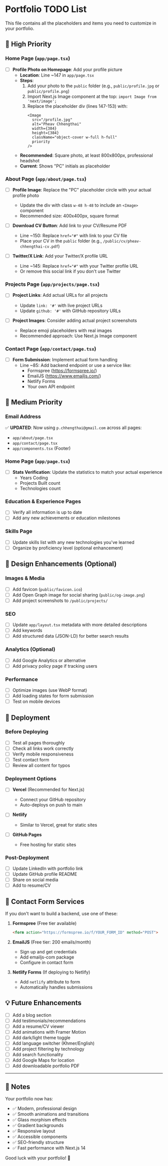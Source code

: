 # Portfolio TODO List

This file contains all the placeholders and items you need to customize in your portfolio.

## 🎯 High Priority

### Home Page (`app/page.tsx`)
- [ ] **Profile Photo on Homepage**: Add your profile picture
  - **Location**: Line ~147 in `app/page.tsx`
  - **Steps**:
    1. Add your photo to the `public` folder (e.g., `public/profile.jpg` or `public/profile.png`)
    2. Import Next.js Image component at the top: `import Image from 'next/image';`
    3. Replace the placeholder div (lines 147-153) with:
       ```tsx
       <Image 
         src="/profile.jpg" 
         alt="Pheav Chhengthai" 
         width={384} 
         height={384} 
         className="object-cover w-full h-full"
         priority
       />
       ```
  - **Recommended**: Square photo, at least 800x800px, professional headshot
  - **Current**: Shows "PC" initials as placeholder

### About Page (`app/about/page.tsx`)
- [ ] **Profile Image**: Replace the "PC" placeholder circle with your actual profile photo
  - Update the div with class `w-48 h-48` to include an `<Image>` component
  - Recommended size: 400x400px, square format
  
- [ ] **Download CV Button**: Add link to your CV/Resume PDF
  - Line ~150: Replace `href="#"` with link to your CV file
  - Place your CV in the `public` folder (e.g., `/public/cv/pheav-chhengthai-cv.pdf`)

- [ ] **Twitter/X Link**: Add your Twitter/X profile URL
  - Line ~145: Replace `href="#"` with your Twitter profile URL
  - Or remove this social link if you don't use Twitter

### Projects Page (`app/projects/page.tsx`)
- [ ] **Project Links**: Add actual URLs for all projects
  - Update `link: '#'` with live project URLs
  - Update `github: '#'` with GitHub repository URLs
  
- [ ] **Project Images**: Consider adding actual project screenshots
  - Replace emoji placeholders with real images
  - Recommended approach: Use Next.js Image component

### Contact Page (`app/contact/page.tsx`)
- [ ] **Form Submission**: Implement actual form handling
  - Line ~85: Add backend endpoint or use a service like:
    - Formspree (https://formspree.io/)
    - EmailJS (https://www.emailjs.com/)
    - Netlify Forms
    - Your own API endpoint

## 📝 Medium Priority

### Email Address
✅ **UPDATED**: Now using `p.chhengthai@gmail.com` across all pages:
  - `app/about/page.tsx`
  - `app/contact/page.tsx`
  - `app/components.tsx` (Footer)

### Home Page (`app/page.tsx`)
- [ ] **Stats Verification**: Update the statistics to match your actual experience
  - Years Coding
  - Projects Built count
  - Technologies count

### Education & Experience Pages
- [ ] Verify all information is up to date
- [ ] Add any new achievements or education milestones

### Skills Page
- [ ] Update skills list with any new technologies you've learned
- [ ] Organize by proficiency level (optional enhancement)

## 🎨 Design Enhancements (Optional)

### Images & Media
- [ ] Add favicon (`public/favicon.ico`)
- [ ] Add Open Graph image for social sharing (`public/og-image.png`)
- [ ] Add project screenshots to `/public/projects/`

### SEO
- [ ] Update `app/layout.tsx` metadata with more detailed descriptions
- [ ] Add keywords
- [ ] Add structured data (JSON-LD) for better search results

### Analytics (Optional)
- [ ] Add Google Analytics or alternative
- [ ] Add privacy policy page if tracking users

### Performance
- [ ] Optimize images (use WebP format)
- [ ] Add loading states for form submission
- [ ] Test on mobile devices

## 🚀 Deployment

### Before Deploying
- [ ] Test all pages thoroughly
- [ ] Check all links work correctly
- [ ] Verify mobile responsiveness
- [ ] Test contact form
- [ ] Review all content for typos

### Deployment Options
- [ ] **Vercel** (Recommended for Next.js)
  - Connect your GitHub repository
  - Auto-deploys on push to main
  
- [ ] **Netlify**
  - Similar to Vercel, great for static sites
  
- [ ] **GitHub Pages**
  - Free hosting for static sites

### Post-Deployment
- [ ] Update LinkedIn with portfolio link
- [ ] Update GitHub profile README
- [ ] Share on social media
- [ ] Add to resume/CV

## 📧 Contact Form Services

If you don't want to build a backend, use one of these:

1. **Formspree** (Free tier available)
   ```html
   <form action="https://formspree.io/f/YOUR_FORM_ID" method="POST">
   ```

2. **EmailJS** (Free tier: 200 emails/month)
   - Sign up and get credentials
   - Add emailjs-com package
   - Configure in contact form

3. **Netlify Forms** (If deploying to Netlify)
   - Add `netlify` attribute to form
   - Automatically handles submissions

## 💡 Future Enhancements

- [ ] Add a blog section
- [ ] Add testimonials/recommendations
- [ ] Add a resume/CV viewer
- [ ] Add animations with Framer Motion
- [ ] Add dark/light theme toggle
- [ ] Add language switcher (Khmer/English)
- [ ] Add project filtering by technology
- [ ] Add search functionality
- [ ] Add Google Maps for location
- [ ] Add downloadable portfolio PDF

---

## 🎉 Notes

Your portfolio now has:
- ✅ Modern, professional design
- ✅ Smooth animations and transitions
- ✅ Glass morphism effects
- ✅ Gradient backgrounds
- ✅ Responsive layout
- ✅ Accessible components
- ✅ SEO-friendly structure
- ✅ Fast performance with Next.js 14

Good luck with your portfolio! 🚀

